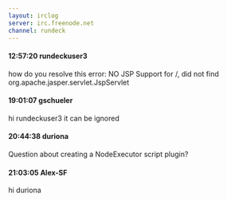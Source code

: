 ```yaml
---
layout: irclog
server: irc.freenode.net
channel: rundeck
---
```


#### 12:57:20 rundeckuser3
 how do you resolve this error: NO JSP Support for /, did not find org.apache.jasper.servlet.JspServlet
#### 19:01:07 gschueler
 hi rundeckuser3 it can be ignored
#### 20:44:38 duriona
 Question about creating a NodeExecutor script plugin?
#### 21:03:05 Alex-SF
 hi duriona 
